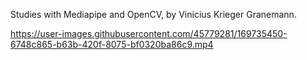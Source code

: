 Studies with Mediapipe and OpenCV, by Vinicius Krieger Granemann.


https://user-images.githubusercontent.com/45779281/169735450-6748c865-b63b-420f-8075-bf0320ba86c9.mp4

